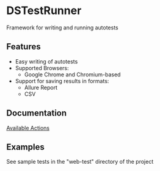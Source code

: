 # DSTestRunner

Framework for writing and running autotests

## Features

- Easy writing of autotests
- Supported Browsers:
  - Google Chrome and Chromium-based
- Support for saving results in formats:
  - Allure Report
  - CSV

## Documentation

[Available Actions](docs/actions.md)

## Examples

See sample tests in the "web-test" directory of the project
